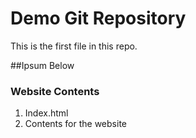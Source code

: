 # Demo Git Repository

This is the first file in this repo.

##Ipsum Below

### Website Contents
1. Index.html
2. Contents for the website